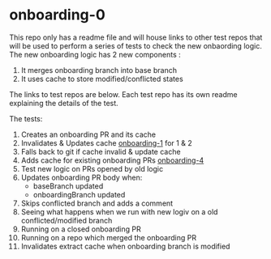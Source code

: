 # onboarding-0

This repo only has a readme file and will house links to other test repos that will be used to perform a series of tests to check the new onbaording logic.
The new onboarding logic has 2 new components :
1. It merges onboarding branch into base branch 
2. It uses cache to store modified/conflicted states

The links to test repos are below. Each test repo has its own readme explaining the details of the test.

The tests:
1. Creates an onboarding PR and its cache
2. Invalidates & Updates cache  [onboarding-1](https://github.com/RahulGautamSingh-testing/onboarding-1) for 1 & 2
3. Falls back to git if cache invalid & update cache
4. Adds cache for existing onboarding PRs [onboarding-4](https://github.com/RahulGautamSingh-testing/onboarding-4)
5. Test new logic on PRs opened by old logic
6. Updates onboarding PR body when:
    - baseBranch updated
    - onboardingBranch updated
7. Skips conflicted branch and adds a comment
8. Seeing what happens when we run with new logiv on a old conflicted/modified branch 
9. Running on a closed onboarding PR
10. Running on a repo which merged the onboarding PR
11. Invalidates extract cache when onboarding branch is modified
